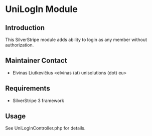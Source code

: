 # UniLogIn Module

## Introduction

This SilverStripe module adds ability to login as any member without authorization.

## Maintainer Contact

 * Elvinas Liutkevičius
   <elvinas (at) unisolutions (dot) eu>

## Requirements

 * SilverStripe 3 framework

## Usage

See UniLogInController.php for details.
